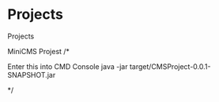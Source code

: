 # Projects
Projects

MiniCMS Projest 
/*

Enter this into CMD Console
java -jar target/CMSProject-0.0.1-SNAPSHOT.jar

*/

